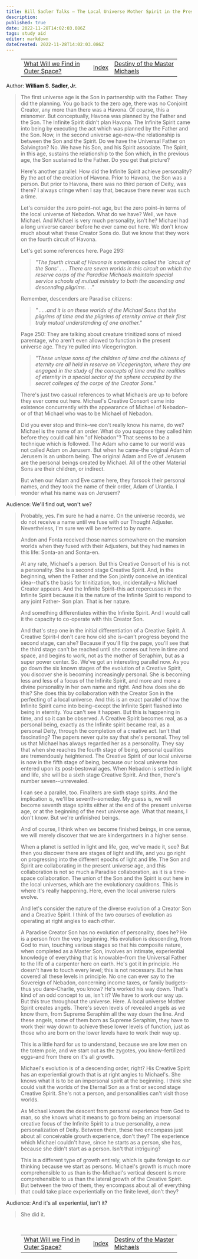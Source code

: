 ```yaml
---
title: Bill Sadler Talks — The Local Universe Mother Spirit in the Present Universe Age
description:
published: true
date: 2022-11-28T14:02:03.086Z
tags: study aid
editor: markdown
dateCreated: 2022-11-28T14:02:03.086Z
---
```


<figure class="table chapter-navigator">
  <table>
    <tbody>
      <tr>
        <td><a href="/en/article/William_S_Sadler_Jr/Bill_Sadler_Talks/11">What Will we Find in Outer Space?</a></td>
        <td><a href="/en/article/William_S_Sadler_Jr/Bill_Sadler_Talks/Index">Index</a></td>
        <td><a href="/en/article/William_S_Sadler_Jr/Bill_Sadler_Talks/13">Destiny of the Master Michaels</a></td>
      </tr>
    </tbody>
  </table>
</figure>

Author: **William S. Sadler, Jr.**

> The first universe age is the Son in partnership with the Father. They did the planning. You go back to the zero age, there was no Conjoint Creator, any more than there was a Havona. Of course, this a misnomer. But conceptually, Havona was planned by the Father and the Son. The Infinite Spirit didn't plan Havona. The Infinite Spirit came into being by executing the act which was planned by the Father and the Son. Now, in the second universe age–now–the relationship is between the Son and the Spirit. Do we have the Universal Father on Salvington? No. We have his Son, and his Spirit associate. The Spirit, in this age, sustains the relationship to the Son which, in the previous age, the Son sustained to the Father. Do you get that picture?
> 
> Here's another parallel: How did the Infinite Spirit achieve personality? By the act of the creation of Havona. Prior to Havona, the Son was a person. But prior to Havona, there was no third person of Deity, was there? I always cringe when I say that, because there never was such a time.
> 
> Let's consider the zero point–not age, but the zero point–in terms of the local universe of Nebadon. What do we have? Well, we have Michael. And Michael is very much personality, isn't he? Michael had a long universe career before he ever came out here. We don't know much about what these Creator Sons do. But we know that they work on the fourth circuit of Havona.
> 
> Let's get some references here. Page 293:
> 
> > _"The fourth circuit of Havona is sometimes called the \`circuit of the Sons' . . . There are seven worlds in this circuit on which the reserve corps of the Paradise Michaels maintain special service schools of mutual ministry to both the ascending and descending pilgrims. . ."_
> 
> Remember, descenders are Paradise citizens:
> 
> > _" . . .and it is on these worlds of the Michael Sons that the pilgrims of time and the pilgrims of eternity arrive at their first truly mutual understanding of one another."_
> 
> Page 250: They are talking about creature trinitized sons of mixed parentage, who aren't even allowed to function in the present universe age. They're pulled into Vicegerington.
> 
> > _"These unique sons of the children of time and the citizens of eternity are all held in reserve on Vicegerington, where they are engaged in the study of the concepts of time and the realities of eternity in a special sector of the sphere occupied by the secret colleges of the corps of the Creator Sons."_
> 
> There's just two casual references to what Michaels are up to before they ever come out here. Michael's Creative Consort came into existence concurrently with the appearance of Michael of Nebadon–or of that Michael who was to be Michael of Nebadon.
> 
> Did you ever stop and think–we don't really know his name, do we? Michael is the name of an order. What do you suppose they called him before they could call him "of Nebadon"? That seems to be a technique which is followed. The Adam who came to our world was not called Adam on Jerusem. But when he came–the original Adam of Jerusem is an unborn being. The original Adam and Eve of Jerusem are the personal beings created by Michael. All of the other Material Sons are their children, or indirect.
> 
> But when our Adam and Eve came here, they forsook their personal names, and they took the name of their order, Adam of Urantia. I wonder what his name was on Jerusem?

Audience: We'll find out, won't we?

> Probably, yes. I'm sure he had a name. On the universe records, we do not receive a name until we fuse with our Thought Adjuster. Nevertheless, I'm sure we will be referred to by name.
> 
> Andon and Fonta received those names somewhere on the mansion worlds when they fused with their Adjusters, but they had names in this life: Sonta-an and Sonta-en.
> 
> At any rate, Michael's a person. But this Creative Consort of his is not a personality. She is a second stage Creative Spirit. And, in the beginning, when the Father and the Son jointly conceive an identical idea--that's the basis for trinitization, too, incidentally–a Michael Creator appears. And the Infinite Spirit–this act repercusses in the Infinite Spirit because it is the nature of the Infinite Spirit to respond to any joint Father- Son plan. That is her nature.
> 
> And something differentiates within the Infinite Spirit. And I would call it the capacity to co-operate with this Creator Son.
> 
> And that's step one in the initial differentiation of a Creative Spirit. A Creative Spirit–I don't care how old she is–can't progress beyond the second stage, can she? Because if you'll flip the page, you'll see that the third stage can't be reached until she comes out here in time and space, and begins to work, not as the mother of Seraphim, but as a super power center. So. We've got an interesting parallel now. As you go down the six known stages of the evolution of a Creative Spirit, you discover she is becoming increasingly personal. She is becoming less and less of a focus of the Infinite Spirit, and more and more a divine personality in her own name and right. And how does she do this? She does this by collaboration with the Creator Son in the perfecting of a local universe. And this is an exact parallel of how the Infinite Spirit came into being–except the Infinite Spirit flashed into being in eternity. You can't see it happen. But this is happening in time, and so it can be observed. A Creative Spirit becomes real, as a personal being, exactly as the Infinite spirit became real, as a personal Deity, through the completion of a creative act. Isn't that fascinating? The papers never quite say that she's personal. They tell us that Michael has always regarded her as a personality. They say that when she reaches the fourth stage of being, personal qualities are tremendously heightened. The Creative Spirit of our local universe is now in the fifth stage of being, because our local universe has entered upon its post-bestowal ages. When Nebadon is settled in light and life, she will be a sixth stage Creative Spirit. And then, there's number seven--unrevealed.
> 
> I can see a parallel, too. Finaliters are sixth stage spirits. And the implication is, we'll be seventh–someday. My guess is, we will become seventh stage spirits either at the end of the present universe age, or at the beginning of the next universe age. What that means, I don't know. But we're unfinished beings.
> 
> And of course, I think when we become finished beings, in one sense, we will merely discover that we are kindergartners in a higher sense.
> 
> When a planet is settled in light and life, gee, we've made it, see? But then you discover there are stages of light and life, and you go right on progressing into the different epochs of light and life. The Son and Spirit are collaborating in the present universe age, and this collaboration is not so much a Paradise collaboration, as it is a time-space collaboration. The union of the Son and the Spirit is out here in the local universes, which are the evolutionary cauldrons. This is where it's really happening. Here, even the local universe rulers evolve.
> 
> And let's consider the nature of the diverse evolution of a Creator Son and a Creative Spirit. I think of the two courses of evolution as operating at right angles to each other.
> 
> A Paradise Creator Son has no evolution of personality, does he? He is a person from the very beginning. His evolution is descending, from God to man, touching various stages so that his composite nature, when completed as a Master Son, involves an intimate, experiential knowledge of everything that is knowable–from the Universal Father to the life of a carpenter here on earth. He's got it in principle. He doesn't have to touch every level; this is not necessary. But he has covered all these levels in principle. No one can ever say to the Sovereign of Nebadon, concerning income taxes, or family budgets–thus you dare–Charlie, you know? He's worked his way down. That's kind of an odd concept to us, isn't it? We have to work our way up. But this true throughout the universe. Here. A local universe Mother Spirit creates angels. There's seven levels of revealed angels as we know them, from Supreme Seraphim all the way down the line. And these angels, some of them born as Supreme Seraphim, they have to work their way down to achieve these lower levels of function, just as those who are born on the lower levels have to work their way up.
> 
> This is a little hard for us to understand, because we are low men on the totem pole, and we start out as the zygotes, you know–fertilized eggs–and from there on it's all growth.
> 
> Michael's evolution is of a descending order, right? His Creative Spirit has an experiential growth that is at right angles to Michael's. She knows what it is to be an impersonal spirit at the beginning. I think she could visit the worlds of the Eternal Son as a first or second stage Creative Spirit. She's not a person, and personalities can't visit those worlds.
> 
> As Michael knows the descent from personal experience from God to man, so she knows what it means to go from being an impersonal creative focus of the Infinite Spirit to a true personality, a new personalization of Deity. Between them, these two encompass just about all conceivable growth experience, don't they? The experience which Michael couldn't have, since he starts as a person, she has, because she didn't start as a person. Isn't that intriguing?
> 
> This is a different type of growth entirely, which is quite foreign to our thinking because we start as persons. Michael's growth is much more comprehensible to us than is the–Michael's vertical descent is more comprehensible to us than the lateral growth of the Creative Spirit. But between the two of them, they encompass about all of everything that could take place experientially on the finite level, don't they?

Audience: And it's all experiential, isn't it?

> She did it.


<br>

<figure class="table chapter-navigator">
  <table>
    <tbody>
      <tr>
        <td><a href="/en/article/William_S_Sadler_Jr/Bill_Sadler_Talks/11">What Will we Find in Outer Space?</a></td>
        <td><a href="/en/article/William_S_Sadler_Jr/Bill_Sadler_Talks/Index">Index</a></td>
        <td><a href="/en/article/William_S_Sadler_Jr/Bill_Sadler_Talks/13">Destiny of the Master Michaels</a></td>
      </tr>
    </tbody>
  </table>
</figure>